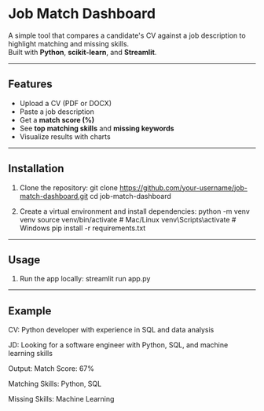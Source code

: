 # Job Match Dashboard

A simple tool that compares a candidate's CV against a job description to highlight matching and missing skills.  
Built with **Python**, **scikit-learn**, and **Streamlit**.

---

## Features
- Upload a CV (PDF or DOCX)
- Paste a job description
- Get a **match score (%)**
- See **top matching skills** and **missing keywords**
- Visualize results with charts

---

## Installation
1) Clone the repository:
   git clone https://github.com/your-username/job-match-dashboard.git
   cd job-match-dashboard

2) Create a virtual environment and install dependencies:
   python -m venv venv
   source venv/bin/activate    # Mac/Linux
   venv\Scripts\activate       # Windows
   pip install -r requirements.txt

---

## Usage
1) Run the app locally:
   streamlit run app.py

---
## Example

CV: Python developer with experience in SQL and data analysis

JD: Looking for a software engineer with Python, SQL, and machine learning skills

Output:
Match Score: 67%

Matching Skills: Python, SQL

Missing Skills: Machine Learning